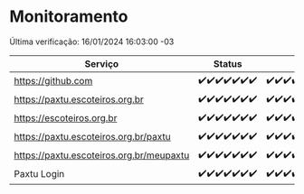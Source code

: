 # Monitoramento

Última verificação: 16/01/2024 16:03:00 -03

|Serviço|Status|Últimas 24h|
|---|---|---|
|https://github.com|<span title="2024-01-09: OK=23">✔️</span><span title="2024-01-10: OK=24">✔️</span><span title="2024-01-11: OK=24">✔️</span><span title="2024-01-12: OK=24">✔️</span><span title="2024-01-13: OK=24">✔️</span><span title="2024-01-14: OK=24">✔️</span><span title="2024-01-15: OK=19">✔️</span>|<span title="15/01/2024 16:03:00 -03 : 200">✔️</span><span title="15/01/2024 17:06:00 -03 : 200">✔️</span><span title="15/01/2024 18:04:00 -03 : 200">✔️</span><span title="15/01/2024 19:05:00 -03 : 200">✔️</span><span title="15/01/2024 20:06:00 -03 : 200">✔️</span><span title="15/01/2024 21:31:00 -03 : 200">✔️</span><span title="15/01/2024 22:49:00 -03 : 200">✔️</span><span title="15/01/2024 23:22:00 -03 : 200">✔️</span><span title="16/01/2024 00:07:00 -03 : 200">✔️</span><span title="16/01/2024 01:08:00 -03 : 200">✔️</span><span title="16/01/2024 02:06:00 -03 : 200">✔️</span><span title="16/01/2024 03:09:00 -03 : 200">✔️</span><span title="16/01/2024 04:06:00 -03 : 200">✔️</span><span title="16/01/2024 05:09:00 -03 : 200">✔️</span><span title="16/01/2024 06:06:00 -03 : 200">✔️</span><span title="16/01/2024 07:07:00 -03 : 200">✔️</span><span title="16/01/2024 08:04:00 -03 : 200">✔️</span><span title="16/01/2024 09:11:00 -03 : 200">✔️</span><span title="16/01/2024 10:09:00 -03 : 200">✔️</span><span title="16/01/2024 11:06:00 -03 : 200">✔️</span><span title="16/01/2024 12:06:00 -03 : 200">✔️</span><span title="16/01/2024 13:08:00 -03 : 200">✔️</span><span title="16/01/2024 14:05:00 -03 : 200">✔️</span><span title="16/01/2024 15:08:00 -03 : 200">✔️</span><span title="16/01/2024 16:03:00 -03 : 200">✔️</span>|
|https://paxtu.escoteiros.org.br|<span title="2024-01-09: OK=23">✔️</span><span title="2024-01-10: OK=24">✔️</span><span title="2024-01-11: OK=24">✔️</span><span title="2024-01-12: OK=24">✔️</span><span title="2024-01-13: OK=24">✔️</span><span title="2024-01-14: OK=24">✔️</span><span title="2024-01-15: OK=19">✔️</span>|<span title="15/01/2024 16:03:00 -03 : 200">✔️</span><span title="15/01/2024 17:06:00 -03 : 200">✔️</span><span title="15/01/2024 18:04:00 -03 : 200">✔️</span><span title="15/01/2024 19:05:00 -03 : 200">✔️</span><span title="15/01/2024 20:06:00 -03 : 200">✔️</span><span title="15/01/2024 21:31:00 -03 : 200">✔️</span><span title="15/01/2024 22:49:00 -03 : 200">✔️</span><span title="15/01/2024 23:22:00 -03 : 200">✔️</span><span title="16/01/2024 00:07:00 -03 : 200">✔️</span><span title="16/01/2024 01:08:00 -03 : 200">✔️</span><span title="16/01/2024 02:06:00 -03 : 200">✔️</span><span title="16/01/2024 03:09:00 -03 : 200">✔️</span><span title="16/01/2024 04:06:00 -03 : 200">✔️</span><span title="16/01/2024 05:09:00 -03 : 200">✔️</span><span title="16/01/2024 06:06:00 -03 : 200">✔️</span><span title="16/01/2024 07:07:00 -03 : 200">✔️</span><span title="16/01/2024 08:04:00 -03 : 200">✔️</span><span title="16/01/2024 09:11:00 -03 : 200">✔️</span><span title="16/01/2024 10:09:00 -03 : 200">✔️</span><span title="16/01/2024 11:06:00 -03 : 200">✔️</span><span title="16/01/2024 12:06:00 -03 : 200">✔️</span><span title="16/01/2024 13:08:00 -03 : 200">✔️</span><span title="16/01/2024 14:05:00 -03 : 200">✔️</span><span title="16/01/2024 15:08:00 -03 : 200">✔️</span><span title="16/01/2024 16:03:00 -03 : 200">✔️</span>|
|https://escoteiros.org.br|<span title="2024-01-09: OK=23">✔️</span><span title="2024-01-10: OK=24">✔️</span><span title="2024-01-11: OK=24">✔️</span><span title="2024-01-12: OK=24">✔️</span><span title="2024-01-13: OK=24">✔️</span><span title="2024-01-14: OK=24">✔️</span><span title="2024-01-15: OK=19">✔️</span>|<span title="15/01/2024 16:03:00 -03 : 200">✔️</span><span title="15/01/2024 17:06:00 -03 : 200">✔️</span><span title="15/01/2024 18:04:00 -03 : 200">✔️</span><span title="15/01/2024 19:05:00 -03 : 200">✔️</span><span title="15/01/2024 20:06:00 -03 : 200">✔️</span><span title="15/01/2024 21:31:00 -03 : 200">✔️</span><span title="15/01/2024 22:49:00 -03 : 200">✔️</span><span title="15/01/2024 23:22:00 -03 : 200">✔️</span><span title="16/01/2024 00:07:00 -03 : 200">✔️</span><span title="16/01/2024 01:08:00 -03 : 200">✔️</span><span title="16/01/2024 02:06:00 -03 : 200">✔️</span><span title="16/01/2024 03:09:00 -03 : 200">✔️</span><span title="16/01/2024 04:06:00 -03 : 200">✔️</span><span title="16/01/2024 05:09:00 -03 : 200">✔️</span><span title="16/01/2024 06:06:00 -03 : 200">✔️</span><span title="16/01/2024 07:07:00 -03 : 200">✔️</span><span title="16/01/2024 08:04:00 -03 : 200">✔️</span><span title="16/01/2024 09:11:00 -03 : 200">✔️</span><span title="16/01/2024 10:09:00 -03 : 200">✔️</span><span title="16/01/2024 11:06:00 -03 : 200">✔️</span><span title="16/01/2024 12:06:00 -03 : 200">✔️</span><span title="16/01/2024 13:08:00 -03 : 200">✔️</span><span title="16/01/2024 14:05:00 -03 : 200">✔️</span><span title="16/01/2024 15:08:00 -03 : 200">✔️</span><span title="16/01/2024 16:03:00 -03 : 200">✔️</span>|
|https://paxtu.escoteiros.org.br/paxtu|<span title="2024-01-09: OK=23">✔️</span><span title="2024-01-10: OK=24">✔️</span><span title="2024-01-11: OK=24">✔️</span><span title="2024-01-12: OK=24">✔️</span><span title="2024-01-13: OK=24">✔️</span><span title="2024-01-14: OK=24">✔️</span><span title="2024-01-15: OK=19">✔️</span>|<span title="15/01/2024 16:03:00 -03 : 200">✔️</span><span title="15/01/2024 17:06:00 -03 : 200">✔️</span><span title="15/01/2024 18:04:00 -03 : 200">✔️</span><span title="15/01/2024 19:05:00 -03 : 200">✔️</span><span title="15/01/2024 20:06:00 -03 : 200">✔️</span><span title="15/01/2024 21:31:00 -03 : 200">✔️</span><span title="15/01/2024 22:49:00 -03 : 200">✔️</span><span title="15/01/2024 23:22:00 -03 : 200">✔️</span><span title="16/01/2024 00:07:00 -03 : 200">✔️</span><span title="16/01/2024 01:08:00 -03 : 200">✔️</span><span title="16/01/2024 02:06:00 -03 : 200">✔️</span><span title="16/01/2024 03:09:00 -03 : 200">✔️</span><span title="16/01/2024 04:06:00 -03 : 200">✔️</span><span title="16/01/2024 05:09:00 -03 : 200">✔️</span><span title="16/01/2024 06:06:00 -03 : 200">✔️</span><span title="16/01/2024 07:07:00 -03 : 200">✔️</span><span title="16/01/2024 08:04:00 -03 : 200">✔️</span><span title="16/01/2024 09:11:00 -03 : 200">✔️</span><span title="16/01/2024 10:09:00 -03 : 200">✔️</span><span title="16/01/2024 11:06:00 -03 : 200">✔️</span><span title="16/01/2024 12:06:00 -03 : 200">✔️</span><span title="16/01/2024 13:08:00 -03 : 200">✔️</span><span title="16/01/2024 14:05:00 -03 : 200">✔️</span><span title="16/01/2024 15:08:00 -03 : 200">✔️</span><span title="16/01/2024 16:03:00 -03 : 200">✔️</span>|
|https://paxtu.escoteiros.org.br/meupaxtu|<span title="2024-01-09: OK=23">✔️</span><span title="2024-01-10: OK=24">✔️</span><span title="2024-01-11: OK=24">✔️</span><span title="2024-01-12: OK=24">✔️</span><span title="2024-01-13: OK=24">✔️</span><span title="2024-01-14: OK=24">✔️</span><span title="2024-01-15: OK=19">✔️</span>|<span title="15/01/2024 16:03:00 -03 : 200">✔️</span><span title="15/01/2024 17:06:00 -03 : 200">✔️</span><span title="15/01/2024 18:04:00 -03 : 200">✔️</span><span title="15/01/2024 19:05:00 -03 : 200">✔️</span><span title="15/01/2024 20:06:00 -03 : 200">✔️</span><span title="15/01/2024 21:31:00 -03 : 200">✔️</span><span title="15/01/2024 22:49:00 -03 : 200">✔️</span><span title="15/01/2024 23:22:00 -03 : 200">✔️</span><span title="16/01/2024 00:07:00 -03 : 200">✔️</span><span title="16/01/2024 01:08:00 -03 : 200">✔️</span><span title="16/01/2024 02:06:00 -03 : 200">✔️</span><span title="16/01/2024 03:09:00 -03 : 200">✔️</span><span title="16/01/2024 04:06:00 -03 : 200">✔️</span><span title="16/01/2024 05:09:00 -03 : 200">✔️</span><span title="16/01/2024 06:06:00 -03 : 200">✔️</span><span title="16/01/2024 07:07:00 -03 : 200">✔️</span><span title="16/01/2024 08:04:00 -03 : 200">✔️</span><span title="16/01/2024 09:11:00 -03 : 200">✔️</span><span title="16/01/2024 10:09:00 -03 : 200">✔️</span><span title="16/01/2024 11:06:00 -03 : 200">✔️</span><span title="16/01/2024 12:06:00 -03 : 200">✔️</span><span title="16/01/2024 13:08:00 -03 : 200">✔️</span><span title="16/01/2024 14:05:00 -03 : 200">✔️</span><span title="16/01/2024 15:08:00 -03 : 200">✔️</span><span title="16/01/2024 16:03:00 -03 : 200">✔️</span>|
|Paxtu Login|<span title="2024-01-09: OK=23">✔️</span><span title="2024-01-10: OK=24">✔️</span><span title="2024-01-11: OK=24">✔️</span><span title="2024-01-12: OK=24">✔️</span><span title="2024-01-13: OK=24">✔️</span><span title="2024-01-14: OK=24">✔️</span><span title="2024-01-15: OK=19">✔️</span>|<span title="15/01/2024 16:03:00 -03 : 200">✔️</span><span title="15/01/2024 17:06:00 -03 : 200">✔️</span><span title="15/01/2024 18:04:00 -03 : 200">✔️</span><span title="15/01/2024 19:05:00 -03 : 200">✔️</span><span title="15/01/2024 20:06:00 -03 : 200">✔️</span><span title="15/01/2024 21:31:00 -03 : 200">✔️</span><span title="15/01/2024 22:49:00 -03 : 200">✔️</span><span title="15/01/2024 23:22:00 -03 : 200">✔️</span><span title="16/01/2024 00:07:00 -03 : 200">✔️</span><span title="16/01/2024 01:08:00 -03 : 200">✔️</span><span title="16/01/2024 02:06:00 -03 : 200">✔️</span><span title="16/01/2024 03:09:00 -03 : 200">✔️</span><span title="16/01/2024 04:06:00 -03 : 200">✔️</span><span title="16/01/2024 05:09:00 -03 : 200">✔️</span><span title="16/01/2024 06:06:00 -03 : 200">✔️</span><span title="16/01/2024 07:07:00 -03 : 200">✔️</span><span title="16/01/2024 08:04:00 -03 : 200">✔️</span><span title="16/01/2024 09:11:00 -03 : 200">✔️</span><span title="16/01/2024 10:09:00 -03 : 200">✔️</span><span title="16/01/2024 11:06:00 -03 : 200">✔️</span><span title="16/01/2024 12:06:00 -03 : 200">✔️</span><span title="16/01/2024 13:08:00 -03 : 200">✔️</span><span title="16/01/2024 14:05:00 -03 : 200">✔️</span><span title="16/01/2024 15:08:00 -03 : 200">✔️</span><span title="16/01/2024 16:03:00 -03 : 200">✔️</span>|

